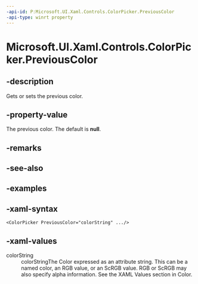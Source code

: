 ```yaml
---
-api-id: P:Microsoft.UI.Xaml.Controls.ColorPicker.PreviousColor
-api-type: winrt property
---
```

<!-- Property syntax.
public IReference<Color> PreviousColor { get;  set; }
-->

# Microsoft.UI.Xaml.Controls.ColorPicker.PreviousColor


## -description

Gets or sets the previous color.


## -property-value

The previous color. The default is **null**.


## -remarks


## -see-also


## -examples


## -xaml-syntax

```xaml
<ColorPicker PreviousColor="colorString" .../>
```


## -xaml-values

<dt>colorString</dt><dd>colorStringThe Color expressed as an attribute string. This can be a named color, an RGB value, or an ScRGB value. RGB or ScRGB may also specify alpha information. See the XAML Values section in Color.</dd>
</dl>


